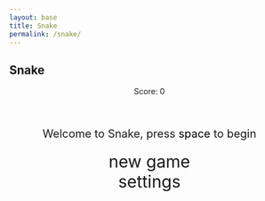 ```yaml
---
layout: base
title: Snake
permalink: /snake/
---
```


<style>

    body{
    }
    .wrap{
        margin-left: auto;
        margin-right: auto;
    }

    canvas{
        display: none;
        border-style: solid;
        border-width: 10px;
        border-color: #FFFFFF;
    }
    canvas:focus{
        outline: none;
    }

    /* All screens style */
    #gameover p, #setting p, #menu p{
        font-size: 20px;
    }

    #gameover a, #setting a, #menu a{
        font-size: 30px;
        display: block;
    }

    #gameover a:hover, #setting a:hover, #menu a:hover{
        cursor: pointer;
    }

    #gameover a:hover::before, #setting a:hover::before, #menu a:hover::before{
        content: ">";
        margin-right: 10px;
    }

    #menu{
        display: block;
    }

    #gameover{
        display: none;
    }

    #setting{
        display: none;
    }

    #setting input{
        display:none;
    }

    #setting label{
        cursor: pointer;
    }

    #setting input:checked + label{
        background-color: #FFF;
        color: #000;
    }
</style>

<h2>Snake</h2>
<div class="container">
    <header class="pb-3 mb-4 border-bottom border-primary text-dark">
        <p class="fs-4">Score: <span id="score_value">0</span></p>
    </header>
    <div class="container bg-secondary" style="text-align:center;">
        <!-- Main Menu -->
        <div id="menu" class="py-4 text-light">
            <p>Welcome to Snake, press <span style="background-color: #FFFFFF; color: #000000">space</span> to begin</p>
            <a id="new_game" class="link-alert">new game</a>
            <a id="setting_menu" class="link-alert">settings</a>
        </div>
        <!-- Game Over -->
        <div id="gameover" class="py-4 text-light">
            <p>Game Over, press <span style="background-color: #FFFFFF; color: #000000">space</span> to try again</p>
            <a id="new_game1" class="link-alert">new game</a>
            <a id="setting_menu1" class="link-alert">settings</a>
        </div>
        <!-- Play Screen -->
        <canvas id="snake" class="wrap" width="320" height="320" tabindex="1"></canvas>
        <!-- Settings Screen -->
        <div id="setting" class="py-4 text-light">
            <p>Settings Screen, press <span style="background-color: #FFFFFF; color: #000000">space</span> to go back to playing</p>
            <a id="new_game2" class="link-alert">new game</a>
            <br>
            <p>Speed:
                <input id="speed1" type="radio" name="speed" value="120" checked/>
                <label for="speed1">Slow</label>
                <input id="speed2" type="radio" name="speed" value="75"/>
                <label for="speed2">Normal</label>
                <input id="speed3" type="radio" name="speed" value="35"/>
                <label for="speed3">Fast</label>
            </p>
            <p>Wall:
                <input id="wallon" type="radio" name="wall" value="1" checked/>
                <label for="wallon">On</label>
                <input id="walloff" type="radio" name="wall" value="0"/>
                <label for="walloff">Off</label>
            </p>
        </div>
    </div>
</div>

<script>
    (function(){
        /* Attributes of Game */
        /////////////////////////////////////////////////////////////
        // Canvas & Context
        const canvas = document.getElementById("snake");
        const ctx = canvas.getContext("2d");
        // HTML Game IDs
        const SCREEN_SNAKE = 0;
        const screen_snake = document.getElementById("snake");
        const ele_score = document.getElementById("score_value");
        const speed_setting = document.getElementsByName("speed");
        const wall_setting = document.getElementsByName("wall");
        // HTML Screen IDs (div)
        const SCREEN_MENU = -1, SCREEN_GAME_OVER=1, SCREEN_SETTING=2;
        const screen_menu = document.getElementById("menu");
        const screen_game_over = document.getElementById("gameover");
        const screen_setting = document.getElementById("setting");
        // HTML Event IDs (a tags)
        const button_new_game = document.getElementById("new_game");
        const button_new_game1 = document.getElementById("new_game1");
        const button_new_game2 = document.getElementById("new_game2");
        const button_setting_menu = document.getElementById("setting_menu");
        const button_setting_menu1 = document.getElementById("setting_menu1");
        // Game Control
        const BLOCK = 10;   // size of block rendering
        let SCREEN = SCREEN_MENU;
        let snake;
        let snake_dir;
        let snake_next_dir;
        let snake_speed;
        let food = {x: 0, y: 0};
        let score;
        let wall;
        /* Display Control */
        /////////////////////////////////////////////////////////////
        // 0 for the game
        // 1 for the main menu
        // 2 for the settings screen
        // 3 for the game over screen
        let showScreen = function(screen_opt){
            SCREEN = screen_opt;
            switch(screen_opt){
                case SCREEN_SNAKE:
                    screen_snake.style.display = "block";
                    screen_menu.style.display = "none";
                    screen_setting.style.display = "none";
                    screen_game_over.style.display = "none";
                    break;
                case SCREEN_GAME_OVER:
                    screen_snake.style.display = "block";
                    screen_menu.style.display = "none";
                    screen_setting.style.display = "none";
                    screen_game_over.style.display = "block";
                    break;
                case SCREEN_SETTING:
                    screen_snake.style.display = "none";
                    screen_menu.style.display = "none";
                    screen_setting.style.display = "block";
                    screen_game_over.style.display = "none";
                    break;
            }
        }
        /* Actions and Events  */
        /////////////////////////////////////////////////////////////
        window.onload = function(){
            // HTML Events to Functions
            button_new_game.onclick = function(){newGame();};
            button_new_game1.onclick = function(){newGame();};
            button_new_game2.onclick = function(){newGame();};
            button_setting_menu.onclick = function(){showScreen(SCREEN_SETTING);};
            button_setting_menu1.onclick = function(){showScreen(SCREEN_SETTING);};
            // speed
            setSnakeSpeed(150);
            for(let i = 0; i < speed_setting.length; i++){
                speed_setting[i].addEventListener("click", function(){
                    for(let i = 0; i < speed_setting.length; i++){
                        if(speed_setting[i].checked){
                            setSnakeSpeed(speed_setting[i].value);
                        }
                    }
                });
            }
            // wall setting
            setWall(1);
            for(let i = 0; i < wall_setting.length; i++){
                wall_setting[i].addEventListener("click", function(){
                    for(let i = 0; i < wall_setting.length; i++){
                        if(wall_setting[i].checked){
                            setWall(wall_setting[i].value);
                        }
                    }
                });
            }
            // activate window events
            window.addEventListener("keydown", function(evt) {
                // spacebar detected
                if(evt.code === "Space" && SCREEN !== SCREEN_SNAKE)
                    newGame();
            }, true);
        }
        /* Snake is on the Go (Driver Function)  */
        /////////////////////////////////////////////////////////////
        let mainLoop = function(){
            let _x = snake[0].x;
            let _y = snake[0].y;
            snake_dir = snake_next_dir;   // read async event key
            // Direction 0 - Up, 1 - Right, 2 - Down, 3 - Left
            switch(snake_dir){
                case 0: _y--; break;
                case 1: _x++; break;
                case 2: _y++; break;
                case 3: _x--; break;
            }
            snake.pop(); // tail is removed
            snake.unshift({x: _x, y: _y}); // head is new in new position/orientation
            // Wall Checker
            if(wall === 1){
                // Wall on, Game over test
                if (snake[0].x < 0 || snake[0].x === canvas.width / BLOCK || snake[0].y < 0 || snake[0].y === canvas.height / BLOCK){
                    showScreen(SCREEN_GAME_OVER);
                    return;
                }
            }else{
                // Wall Off, Circle around
                for(let i = 0, x = snake.length; i < x; i++){
                    if(snake[i].x < 0){
                        snake[i].x = snake[i].x + (canvas.width / BLOCK);
                    }
                    if(snake[i].x === canvas.width / BLOCK){
                        snake[i].x = snake[i].x - (canvas.width / BLOCK);
                    }
                    if(snake[i].y < 0){
                        snake[i].y = snake[i].y + (canvas.height / BLOCK);
                    }
                    if(snake[i].y === canvas.height / BLOCK){
                        snake[i].y = snake[i].y - (canvas.height / BLOCK);
                    }
                }
            }
            // Snake vs Snake checker
            for(let i = 1; i < snake.length; i++){
                // Game over test
                if (snake[0].x === snake[i].x && snake[0].y === snake[i].y){
                    showScreen(SCREEN_GAME_OVER);
                    return;
                }
            }
            // Snake eats food checker
            if(checkBlock(snake[0].x, snake[0].y, food.x, food.y)){
                snake[snake.length] = {x: snake[0].x, y: snake[0].y};
                altScore(++score);
                addFood();
                activeDot(food.x, food.y);
            }
            // Repaint canvas
            ctx.beginPath();
            ctx.fillStyle = "#a8ffa3"
            ctx.fillRect(0, 0, canvas.width, canvas.height);
        // Paint snake
        for (let i = 0; i < snake.length; i++) {
            const part = snake[i];
            if (i === 0) {
                // Draw the snake head with rotation (already implemented)
                drawSnakePart(part.x, part.y, snake_dir); 
            } else {
                // Alternate the snake body colors between lime and dark green
                if (i % 2 === 0) {
                    ctx.fillStyle = "#24ed4f"; 
                } else {
                    ctx.fillStyle = "#2bff00"; 
                }
                ctx.fillRect(part.x * BLOCK, part.y * BLOCK, BLOCK, BLOCK);
            }
        }

            // Paint food
            activeFood(food.x, food.y);
            // Debug
            //document.getElementById("debug").innerHTML = snake_dir + " " + snake_next_dir + " " + snake[0].x + " " + snake[0].y;
            // Recursive call after speed delay, déjà vu
            setTimeout(mainLoop, snake_speed);
        }
        /* New Game setup */
        /////////////////////////////////////////////////////////////
        let newGame = function(){
            // snake game screen
            showScreen(SCREEN_SNAKE);
            screen_snake.focus();
            // game score to zero
            score = 0;
            altScore(score);
            // initial snake
            snake = [];
            snake.push({x: 0, y: 15});
            snake_next_dir = 1;
            // food on canvas
            addFood();
            // activate canvas event
            canvas.onkeydown = function(evt) {
                changeDir(evt.keyCode);
            }
            mainLoop();
        }
        /* Key Inputs and Actions */
        /////////////////////////////////////////////////////////////
        let changeDir = function(key){
            // test key and switch direction
            switch(key) {
                case 65:    // a
                    if (snake_dir !== 1)    // not right
                        snake_next_dir = 3; // then switch left
                    break;
                case 87:    // w
                    if (snake_dir !== 2)    // not down
                        snake_next_dir = 0; // then switch up
                    break;
                case 68:    // d
                    if (snake_dir !== 3)    // not left
                        snake_next_dir = 1; // then switch right
                    break;
                case 83:    // s
                    if (snake_dir !== 0)    // not up
                        snake_next_dir = 2; // then switch down
                    break;
            }
        }


        // Snake sprite image
        const snakeSprite = new Image();
        snakeSprite.src = '../images/about/snake_png.png'; // Path to your snake sprite image

        let drawSnakePart = function(x, y, direction) {
            const size = BLOCK; // The size of each snake part
            ctx.save(); // Save the current canvas state

            // Translate to the snake part's position
            ctx.translate(x * size + size / 2, y * size + size / 2);

            // Rotate the canvas based on snake direction
            switch (direction) {
                case 0: ctx.rotate(-Math.PI / 2); break; // Up
                case 1: ctx.rotate(0); break;            // Right
                case 2: ctx.rotate(Math.PI / 2); break;  // Down
                case 3: ctx.rotate(Math.PI); break;      // Left
            }

            // Draw the sprite centered at the translated position
            ctx.drawImage(snakeSprite, -size / 2, -size / 2, size, size);

            ctx.restore(); // Restore the canvas to its previous state
        };



        /* Dot for Food or Snake part */
        /////////////////////////////////////////////////////////////
        let activeDot = function(x, y){
            ctx.fillStyle = "#24ed4f"
            ctx.fillRect(x * BLOCK, y * BLOCK, BLOCK, BLOCK);
        }

        // Food image array and index
        const foodImages = [
            '../images/about/apple.png',
            '../images/about/orange.png',
            '../images/about/mango.png',
        ]; 
        let currentFoodIndex = 0;

        // Initialize the first food image
        const foodImg = new Image();
        foodImg.src = foodImages[currentFoodIndex];

        // Desired width and height for the food image 
        let foodWidth = BLOCK * 1.2; // Example: double the block size 
        let foodHeight = BLOCK * 1.2; // Example: double the block size
        let activeFood = function(x, y){
           // ctx.fillStyle = "#FF0000"
            //ctx.fillRect(x * BLOCK, y * BLOCK, BLOCK, BLOCK);
            if (foodImg.complete && foodImg.naturalHeight !== 0) { 
                ctx.drawImage(foodImg, x * BLOCK, y * BLOCK, foodWidth, foodHeight); 
                }
        }
        


        /* Random food placement */
        /////////////////////////////////////////////////////////////
        let addFood = function() {
            food.x = Math.floor(Math.random() * ((canvas.width / BLOCK) - 1));
            food.y = Math.floor(Math.random() * ((canvas.height / BLOCK) - 1));

            // Check if the food overlaps the snake's body
            for (let i = 0; i < snake.length; i++) {
                if (checkBlock(food.x, food.y, snake[i].x, snake[i].y)) {
                    addFood(); // Recursively call to find a new position
                    return;
                }
            }

            // Cycle to the next food image
            currentFoodIndex = (currentFoodIndex + 1) % foodImages.length;
            foodImg.src = foodImages[currentFoodIndex];
}
        // Collision Detection
        let checkBlock = function(x, y, _x, _y) {
            return (x === _x && y === _y);
        };

        // Update Score
        let altScore = function(score_val) {
            ele_score.innerHTML = String(score_val);
        };

        // Change the snake speed
        let setSnakeSpeed = function(speed_value) {
            snake_speed = speed_value;
        };

        // Set Wall
        let setWall = function(wall_value) {
            wall = wall_value;
            if (wall === 0) { screen_snake.style.borderColor = "#606060"; }
            if (wall === 1) { screen_snake.style.borderColor = "#24ed4f"; }
        };

    })();
</script>